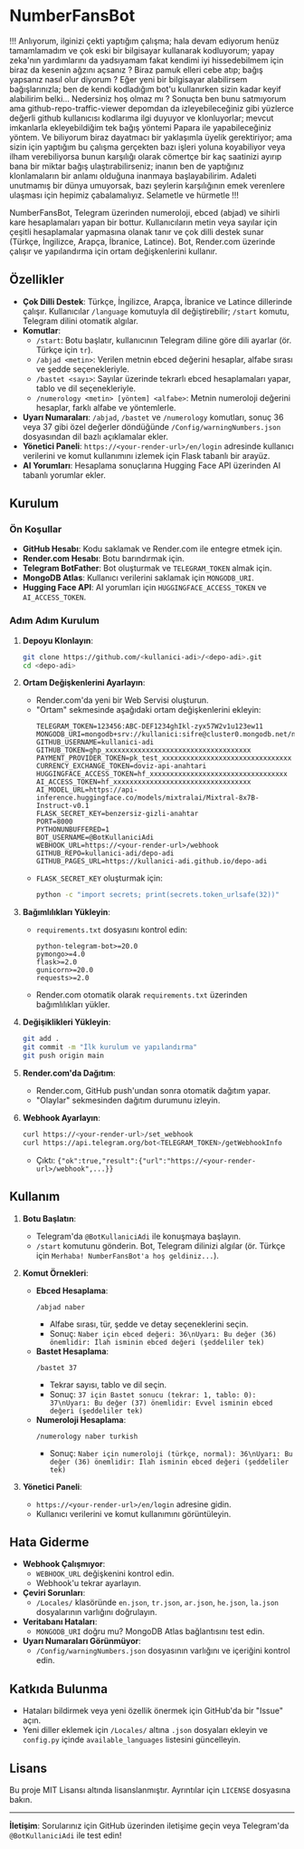 # NumberFansBot

!!! Anlıyorum, ilginizi çekti yaptığım çalışma; hala devam ediyorum henüz tamamlamadım ve çok eski bir bilgisayar kullanarak kodluyorum; yapay zeka'nın yardımlarını da yadsıyamam fakat kendimi iyi hissedebilmem için biraz da kesenin ağzını açsanız ? Biraz pamuk elleri cebe atıp; bağış yapsanız nasıl olur diyorum ? Eğer yeni bir bilgisayar alabilirsem bağışlarınızla; ben de kendi kodladığım bot'u kullanırken sizin kadar keyif alabilirim belki... Nedersiniz hoş olmaz mı ? Sonuçta ben bunu satmıyorum ama github-repo-traffic-viewer depomdan da izleyebileceğiniz gibi yüzlerce değerli github kullanıcısı kodlarıma ilgi duyuyor ve klonluyorlar; mevcut imkanlarla ekleyebildiğim tek bağış yöntemi Papara ile yapabileceğiniz yöntem. Ve biliyorum biraz dayatmacı bir yaklaşımla üyelik gerektiriyor; ama sizin için yaptığım bu çalışma gerçekten bazı işleri yoluna koyabiliyor veya ilham verebiliyorsa bunun karşılığı olarak cömertçe bir kaç saatinizi ayırıp bana bir miktar bağış ulaştırabilirseniz; inanın ben de yaptığınız klonlamaların bir anlamı olduğuna inanmaya başlayabilirim. Adaleti unutmamış bir dünya umuyorsak, bazı şeylerin karşılığının emek verenlere ulaşması için hepimiz çabalamalıyız. Selametle ve hürmetle !!!

NumberFansBot, Telegram üzerinden numeroloji, ebced (abjad) ve sihirli kare hesaplamaları yapan bir bottur. Kullanıcıların metin veya sayılar için çeşitli hesaplamalar yapmasına olanak tanır ve çok dilli destek sunar (Türkçe, İngilizce, Arapça, İbranice, Latince). Bot, Render.com üzerinde çalışır ve yapılandırma için ortam değişkenlerini kullanır.

## Özellikler
- **Çok Dilli Destek**: Türkçe, İngilizce, Arapça, İbranice ve Latince dillerinde çalışır. Kullanıcılar `/language` komutuyla dil değiştirebilir; `/start` komutu, Telegram dilini otomatik algılar.
- **Komutlar**:
  - `/start`: Botu başlatır, kullanıcının Telegram diline göre dili ayarlar (ör. Türkçe için `tr`).
  - `/abjad <metin>`: Verilen metnin ebced değerini hesaplar, alfabe sırası ve şedde seçenekleriyle.
  - `/bastet <sayı>`: Sayılar üzerinde tekrarlı ebced hesaplamaları yapar, tablo ve dil seçenekleriyle.
  - `/numerology <metin> [yöntem] <alfabe>`: Metnin numeroloji değerini hesaplar, farklı alfabe ve yöntemlerle.
- **Uyarı Numaraları**: `/abjad`, `/bastet` ve `/numerology` komutları, sonuç 36 veya 37 gibi özel değerler döndüğünde `/Config/warningNumbers.json` dosyasından dil bazlı açıklamalar ekler.
- **Yönetici Paneli**: `https://<your-render-url>/en/login` adresinde kullanıcı verilerini ve komut kullanımını izlemek için Flask tabanlı bir arayüz.
- **AI Yorumları**: Hesaplama sonuçlarına Hugging Face API üzerinden AI tabanlı yorumlar ekler.

## Kurulum

### Ön Koşullar
- **GitHub Hesabı**: Kodu saklamak ve Render.com ile entegre etmek için.
- **Render.com Hesabı**: Botu barındırmak için.
- **Telegram BotFather**: Bot oluşturmak ve `TELEGRAM_TOKEN` almak için.
- **MongoDB Atlas**: Kullanıcı verilerini saklamak için `MONGODB_URI`.
- **Hugging Face API**: AI yorumları için `HUGGINGFACE_ACCESS_TOKEN` ve `AI_ACCESS_TOKEN`.

### Adım Adım Kurulum

1. **Depoyu Klonlayın**:
   ```bash
   git clone https://github.com/<kullanici-adi>/<depo-adi>.git
   cd <depo-adi>
   ```

2. **Ortam Değişkenlerini Ayarlayın**:
   - Render.com'da yeni bir Web Servisi oluşturun.
   - "Ortam" sekmesinde aşağıdaki ortam değişkenlerini ekleyin:
	 ```plaintext
	 TELEGRAM_TOKEN=123456:ABC-DEF1234ghIkl-zyx57W2v1u123ew11
	 MONGODB_URI=mongodb+srv://kullanici:sifre@cluster0.mongodb.net/numberfansbot
	 GITHUB_USERNAME=kullanici-adi
	 GITHUB_TOKEN=ghp_xxxxxxxxxxxxxxxxxxxxxxxxxxxxxxxxxxxx
	 PAYMENT_PROVIDER_TOKEN=pk_test_xxxxxxxxxxxxxxxxxxxxxxxxxxxxxxxx
	 CURRENCY_EXCHANGE_TOKEN=doviz-api-anahtari
	 HUGGINGFACE_ACCESS_TOKEN=hf_xxxxxxxxxxxxxxxxxxxxxxxxxxxxxxxxxx
	 AI_ACCESS_TOKEN=hf_xxxxxxxxxxxxxxxxxxxxxxxxxxxxxxxxxx
	 AI_MODEL_URL=https://api-inference.huggingface.co/models/mixtralai/Mixtral-8x7B-Instruct-v0.1
	 FLASK_SECRET_KEY=benzersiz-gizli-anahtar
	 PORT=8000
	 PYTHONUNBUFFERED=1
	 BOT_USERNAME=@BotKullaniciAdi
	 WEBHOOK_URL=https://<your-render-url>/webhook
	 GITHUB_REPO=kullanici-adi/depo-adi
	 GITHUB_PAGES_URL=https://kullanici-adi.github.io/depo-adi
	 ```
   - `FLASK_SECRET_KEY` oluşturmak için:
	 ```bash
	 python -c "import secrets; print(secrets.token_urlsafe(32))"
	 ```

3. **Bağımlılıkları Yükleyin**:
   - `requirements.txt` dosyasını kontrol edin:
	 ```plaintext
	 python-telegram-bot>=20.0
	 pymongo>=4.0
	 flask>=2.0
	 gunicorn>=20.0
	 requests>=2.0
	 ```
   - Render.com otomatik olarak `requirements.txt` üzerinden bağımlılıkları yükler.

4. **Değişiklikleri Yükleyin**:
   ```bash
   git add .
   git commit -m "İlk kurulum ve yapılandırma"
   git push origin main
   ```

5. **Render.com'da Dağıtım**:
   - Render.com, GitHub push'undan sonra otomatik dağıtım yapar.
   - "Olaylar" sekmesinden dağıtım durumunu izleyin.

6. **Webhook Ayarlayın**:
   ```bash
   curl https://<your-render-url>/set_webhook
   curl https://api.telegram.org/bot<TELEGRAM_TOKEN>/getWebhookInfo
   ```
   - Çıktı: `{"ok":true,"result":{"url":"https://<your-render-url>/webhook",...}}`

## Kullanım

1. **Botu Başlatın**:
   - Telegram'da `@BotKullaniciAdi` ile konuşmaya başlayın.
   - `/start` komutunu gönderin. Bot, Telegram dilinizi algılar (ör. Türkçe için `Merhaba! NumberFansBot'a hoş geldiniz...`).

2. **Komut Örnekleri**:
   - **Ebced Hesaplama**:
	 ```plaintext
	 /abjad naber
	 ```
	 - Alfabe sırası, tür, şedde ve detay seçeneklerini seçin.
	 - Sonuç: `Naber için ebced değeri: 36\nUyarı: Bu değer (36) önemlidir: İlah isminin ebced değeri (şeddeliler tek)`
   - **Bastet Hesaplama**:
	 ```plaintext
	 /bastet 37
	 ```
	 - Tekrar sayısı, tablo ve dil seçin.
	 - Sonuç: `37 için Bastet sonucu (tekrar: 1, tablo: 0): 37\nUyarı: Bu değer (37) önemlidir: Evvel isminin ebced değeri (şeddeliler tek)`
   - **Numeroloji Hesaplama**:
	 ```plaintext
	 /numerology naber turkish
	 ```
	 - Sonuç: `Naber için numeroloji (türkçe, normal): 36\nUyarı: Bu değer (36) önemlidir: İlah isminin ebced değeri (şeddeliler tek)`

3. **Yönetici Paneli**:
   - `https://<your-render-url>/en/login` adresine gidin.
   - Kullanıcı verilerini ve komut kullanımını görüntüleyin.

## Hata Giderme
- **Webhook Çalışmıyor**:
  - `WEBHOOK_URL` değişkenini kontrol edin.
  - Webhook'u tekrar ayarlayın.
- **Çeviri Sorunları**:
  - `/Locales/` klasöründe `en.json`, `tr.json`, `ar.json`, `he.json`, `la.json` dosyalarının varlığını doğrulayın.
- **Veritabanı Hataları**:
  - `MONGODB_URI` doğru mu? MongoDB Atlas bağlantısını test edin.
- **Uyarı Numaraları Görünmüyor**:
  - `/Config/warningNumbers.json` dosyasının varlığını ve içeriğini kontrol edin.

## Katkıda Bulunma
- Hataları bildirmek veya yeni özellik önermek için GitHub'da bir "Issue" açın.
- Yeni diller eklemek için `/Locales/` altına `.json` dosyaları ekleyin ve `config.py` içinde `available_languages` listesini güncelleyin.

## Lisans
Bu proje MIT Lisansı altında lisanslanmıştır. Ayrıntılar için `LICENSE` dosyasına bakın.

---

**İletişim**: Sorularınız için GitHub üzerinden iletişime geçin veya Telegram'da `@BotKullaniciAdi` ile test edin!
